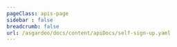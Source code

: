 ```yaml
---
pageClass: apis-page
sidebar : false
breadcrumb: false
url: /asgardeo/docs/content/apiDocs/self-sign-up.yaml
---
```


<APIOverview/>

